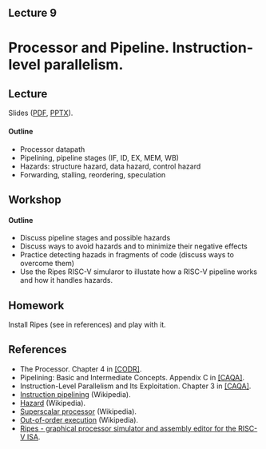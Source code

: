 Lecture 9
---

# Processor and Pipeline. Instruction-level parallelism.

## Lecture

Slides ([PDF](CA_Lecture_09.pdf), [PPTX](CA_Lecture_09.pptx)).

#### Outline

* Processor datapath
* Pipelining, pipeline stages (IF, ID, EX, MEM, WB)
* Hazards: structure hazard, data hazard, control hazard
* Forwarding, stalling, reordering, speculation  

## Workshop

#### Outline

* Discuss pipeline stages and possible hazards
* Discuss ways to avoid hazards and to minimize their negative effects
* Practice detecting hazads in fragments of code (discuss ways to overcome them)
* Use the Ripes RISC-V simularor to illustate how a RISC-V pipeline works and how it handles hazards.

## Homework

Install Ripes (see in references) and play with it.

## References

* The Processor. Chapter 4 in [[CODR]](../../books.md).
* Pipelining: Basic and Intermediate Concepts. Appendix C in [[CAQA]](../../books.md).
* Instruction-Level Parallelism and Its Exploitation. Chapter 3 in [[CAQA]](../../books.md).
* [Instruction pipelining](https://en.wikipedia.org/wiki/Instruction_pipelining) (Wikipedia).
* [Hazard](https://en.wikipedia.org/wiki/Hazard_%28computer_architecture%29) (Wikipedia).   
* [Superscalar processor](https://en.wikipedia.org/wiki/Superscalar_processor) (Wikipedia).
* [Out-of-order execution](https://en.wikipedia.org/wiki/Out-of-order_execution) (Wikipedia).
* [Ripes - graphical processor simulator and assembly editor for the RISC-V ISA](https://github.com/mortbopet/Ripes).
